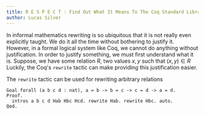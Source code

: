 ```yaml
---
title: R E S P E C T : Find Out What It Means To The Coq Standard Library
author: Lucas Silver
---
```

In informal mathematics rewriting is so ubiquitous that it is not really even explicitly taught. We do it all the time without bothering to justify it. However, in a formal logical system like Coq, we cannot do anything without justification. In order to justify something, we must first understand what it is. Suppose, we have some relation $R$, two values $x,y$ such that $(x,y) \in R$  Luckily, the Coq's `rewrite` tactic can make providing this justification easier. 


The `rewrite` tactic can be used for rewriting arbitrary relations



```coq
Goal forall (a b c d : nat), a = b -> b = c -> c = d -> a = d.
Proof.
  intros a b c d Hab Hbc Hcd. rewrite Hab. rewrite Hbc. auto.
Qed.
```
